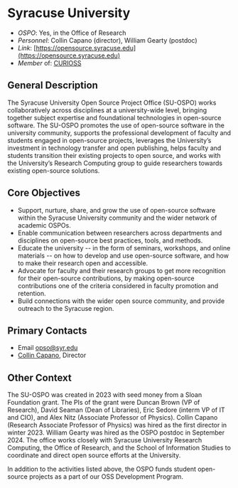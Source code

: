 # Syracuse University

- *OSPO*: Yes, in the Office of Research
- *Personnel*: Collin Capano (director), William Gearty (postdoc)
- *Link*: [https://opensource.syracuse.edu](https://opensource.syracuse.edu)
- *Member* of: [CURIOSS](https://curioss.org/)

## General Description

The Syracuse University Open Source Project Office (SU-OSPO) works collaboratively across disciplines at a university-wide level, bringing together subject expertise and foundational technologies in open-source software. The SU-OSPO promotes the use of open-source software in the university community, supports the professional development of faculty and students engaged in open-source projects, leverages the University’s investment in technology transfer and open publishing, helps faculty and students transition their existing projects to open source, and works with the University’s Research Computing group to guide researchers towards existing open-source solutions.

## Core Objectives

- Support, nurture, share, and grow the use of open-source software within the Syracuse University community and the wider network of academic OSPOs.
- Enable communication between researchers across departments and disciplines on open-source best practices, tools, and methods.
- Educate the university -- in the form of seminars, workshops, and online materials -- on how to develop and use open-source software, and how to make their research open and accessible.
- Advocate for faculty and their research groups to get more recognition for their open-source contributions, by making open-source contributions one of the criteria considered in faculty promotion and retention.
- Build connections with the wider open source community, and provide outreach to the Syracuse region.

## Primary Contacts

- Email [opso@syr.edu](mailto:opso@syr.edu)
- [Collin Capano](https://artsandsciences.syracuse.edu/people/faculty/collin-capano/), Director

## Other Context

The SU-OSPO was created in 2023 with seed money from a Sloan Foundation grant. The PIs of the grant were Duncan Brown (VP of Research), David Seaman (Dean of Libraries), Eric Sedore (interm VP of IT and CIO), and Alex Nitz (Associate Professor of Physics). Collin Capano (Research Associate Professor of Physics) was hired as the first director in winter 2023. William Gearty was hired as the OSPO postdoc in September 2024. The office works closely with Syracuse University Research Computing, the Office of Research, and the School of Information Studies to coordinate and direct open source efforts at the University.

In addition to the activities listed above, the OSPO funds student open-source projects as a part of our OSS Development Program.
